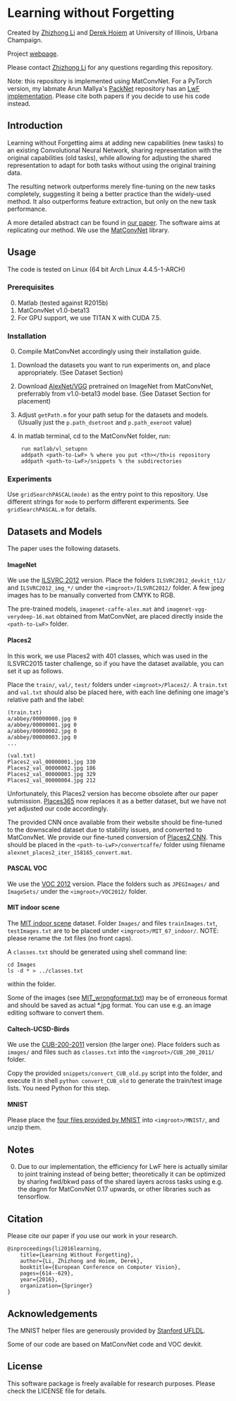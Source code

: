 # Learning without Forgetting

Created by [Zhizhong Li](http://zli115.web.engr.illinois.edu/) and [Derek Hoiem](http://dhoiem.cs.illinois.edu/) at University of Illinois, Urbana Champaign.

Project [webpage](http://zli115.web.engr.illinois.edu/learning-without-forgetting/).

Please contact [Zhizhong Li](http://zli115.web.engr.illinois.edu/) for any questions regarding this repository.

Note: this repository is implemented using MatConvNet. For a PyTorch version, my labmate Arun Mallya's [PackNet](https://github.com/arunmallya/packnet) repository has an [LwF implementation](https://github.com/arunmallya/packnet/blob/master/src/lwf.py). Please cite both papers if you decide to use his code instead.

## Introduction

Learning without Forgetting aims at adding new capabilities (new tasks) to an existing Convolutional Neural Network, sharing representation with the original capabilities (old tasks), while allowing for adjusting the shared representation to adapt for both tasks without using the original training data.

The resulting network outperforms merely fine-tuning on the new tasks completely, suggesting it being a better practice than the widely-used method. It also outperforms feature extraction, but only on the new task performance. 

A more detailed abstract can be found in [our paper](https://arxiv.org/abs/1606.09282). The software aims at replicating our method. We use the [MatConvNet](http://www.vlfeat.org/matconvnet/) library.

## Usage

The code is tested on Linux (64 bit Arch Linux 4.4.5-1-ARCH)

### Prerequisites
0. Matlab (tested against R2015b)
0. MatConvNet v1.0-beta13
0. For GPU support, we use TITAN X with CUDA 7.5. 

### Installation
0. Compile MatConvNet accordingly using their installation guide.
0. Download the datasets you want to run experiments on, and place appropriately. (See Dataset Section)
0. Download [AlexNet/VGG](http://www.vlfeat.org/matconvnet/models/beta13/) pretrained on ImageNet from MatConvNet, preferrably from v1.0-beta13 model base. (See Dataset Section for placement)
0. Adjust ``getPath.m`` for your path setup for the datasets and models. (Usually just the ``p.path_dsetroot`` and ``p.path_exeroot`` value)
0. In matlab terminal, cd to the MatConvNet folder, run:

        run matlab/vl_setupnn
        addpath <path-to-LwF> % where you put <th></th>is repository
        addpath <path-to-LwF>/snippets % the subdirectories


### Experiments

Use ``gridSearchPASCAL(mode)`` as the entry point to this repository. Use different strings for ``mode`` to perform different experiments. See ``gridSearchPASCAL.m`` for details.

## Datasets and Models

The paper uses the following datasets. 

#### ImageNet
We use the [ILSVRC 2012](http://image-net.org/challenges/LSVRC/2012/signup) version. Place the folders ``ILSVRC2012_devkit_t12/`` and ``ILSVRC2012_img_*/`` under the ``<imgroot>/ILSVRC2012/`` folder. A few jpeg images has to be manually converted from CMYK to RGB.

The pre-trained models, ``imagenet-caffe-alex.mat`` and ``imagenet-vgg-verydeep-16.mat`` obtained from MatConvNet, are placed directly inside the ``<path-to-LwF>`` folder.

#### Places2
In this work, we use Places2 with 401 classes, which was used in the ILSVRC2015 taster challenge, so if you have the dataset available, you can set it up as follows.

Place the ``train/``, ``val/``, ``test/`` folders under ``<imgroot>/Places2/``. A ``train.txt`` and ``val.txt`` should also be placed here, with each line defining one image's relative path and the label:

    (train.txt)
    a/abbey/00000000.jpg 0
    a/abbey/00000001.jpg 0
    a/abbey/00000002.jpg 0
    a/abbey/00000003.jpg 0
    ...

    (val.txt)
    Places2_val_00000001.jpg 330
    Places2_val_00000002.jpg 186
    Places2_val_00000003.jpg 329
    Places2_val_00000004.jpg 212

Unfortunately, this Places2 version has become obsolete after our paper submission. [Places365](http://places2.csail.mit.edu/) now replaces it as a better dataset, but we have not yet adjusted our code accordingly.

The provided CNN once available from their website should be fine-tuned to the downscaled dataset due to stability issues, and converted to MatConvNet. We provide our fine-tuned conversion of [Places2 CNN](https://drive.google.com/file/d/0B9hb19EgsNunVFBUVE5SclFXbkE/view?usp=sharing). This should be placed in the ``<path-to-LwF>/convertcaffe/`` folder using filename ``alexnet_places2_iter_158165_convert.mat``.

#### PASCAL VOC

We use the [VOC 2012](http://host.robots.ox.ac.uk/pascal/VOC/voc2012/index.html) version. Place the folders such as ``JPEGImages/`` and ``ImageSets/`` under the ``<imgroot>/VOC2012/`` folder.

#### MIT indoor scene

The [MIT indoor scene](http://web.mit.edu/torralba/www/indoor.html) dataset. Folder ``Images/`` and files ``trainImages.txt``, ``testImages.txt`` are to be placed under ``<imgroot>/MIT_67_indoor/``. NOTE: please rename the .txt files (no front caps).

A ``classes.txt`` should be generated using shell command line:

    cd Images
    ls -d * > ../classes.txt

within the folder.

Some of the images (see [MIT_wrongformat.txt](snippets/MIT_wrongformat.txt)) may be of erroneous format and should be saved as actual *.jpg format. You can use e.g. an image editing software to convert them.

#### Caltech-UCSD-Birds

We use the [CUB-200-2011](http://www.vision.caltech.edu/visipedia/CUB-200-2011.html) version (the larger one). Place folders such as ``images/`` and files such as ``classes.txt`` into the ``<imgroot>/CUB_200_2011/`` folder.

Copy the provided ``snippets/convert_CUB_old.py`` script into the folder, and execute it in shell ``python convert_CUB_old`` to generate the train/test image lists. You need Python for this step.

#### MNIST

Please place the [four files provided by MNIST](http://yann.lecun.com/exdb/mnist/) into ``<imgroot>/MNIST/``, and unzip them.


## Notes
0. Due to our implementation, the efficiency for LwF here is actually similar to joint training instead of being better; theoretically it can be optimized by sharing fwd/bkwd pass of the shared layers across tasks using e.g. the dagnn for MatConvNet 0.17 upwards, or other libraries such as tensorflow.


## Citation

Please cite our paper if you use our work in your research.

    @inproceedings{li2016learning,
        title={Learning Without Forgetting},
        author={Li, Zhizhong and Hoiem, Derek},
        booktitle={European Conference on Computer Vision},
        pages={614--629},
        year={2016},
        organization={Springer}
    }

## Acknowledgements

The MNIST helper files are generously provided by [Stanford UFLDL](http://ufldl.stanford.edu/wiki/index.php/Using_the_MNIST_Dataset).

Some of our code are based on MatConvNet code  and VOC devkit.


## License

This software package is freely available for research purposes. Please check the LICENSE file for details.

